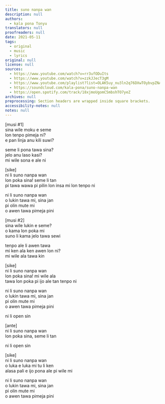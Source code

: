 ```yaml
---
title: suno nanpa wan
description: null
authors:
  - kala pona Tonyu
translators: null
proofreaders: null
date: 2021-05-11
tags:
  - original
  - music
  - lyrics
original: null
license: null
sources:
  - https://www.youtube.com/watch?v=rr3ufODuIts
  - https://www.youtube.com/watch?v=zzkJJecT3gM
  - https://www.youtube.com/playlist?list=OLAK5uy_nu3ln2q76DXwTOybvpZNAf5n5fuIW9J28
  - https://soundcloud.com/kala-pona/suno-nanpa-wan
  - https://open.spotify.com/track/18xjmoUgomC5mbshTO7yeZ
archives: null
preprocessing: Section headers are wrapped inside square brackets.
accessibility-notes: null
notes: null
---
```


\[musi #1]  \
sina wile moku e seme  \
lon tenpo pimeja ni?  \
e pan linja anu kili suwi?

seme li pona tawa sina?  \
jelo anu laso kasi?  \
mi wile sona e ale ni

\[sike]  \
ni li suno nanpa wan  \
lon poka sina! seme li tan  \
pi tawa wawa pi pilin lon insa mi lon tenpo ni

ni li suno nanpa wan  \
o lukin tawa mi, sina jan  \
pi olin mute mi  \
o awen tawa pimeja pini

\[musi #2]  \
sina wile lukin e seme?  \
o kama lon poka mi  \
suno li kama jelo tawa sewi

tenpo ale li awen tawa  \
mi ken ala ken awen lon ni?  \
mi wile ala tawa kin

\[sike]  \
ni li suno nanpa wan  \
lon poka sina! mi wile ala  \
tawa lon poka pi ijo ale tan tenpo ni

ni li suno nanpa wan  \
o lukin tawa mi, sina jan  \
pi olin mute mi  \
o awen tawa pimeja pini

ni li open sin

\[ante]  \
ni li suno nanpa wan  \
lon poka sina, seme li tan

ni li open sin

\[sike]  \
ni li suno nanpa wan  \
o luka e luka mi tu li ken  \
alasa pali e ijo pona ale pi wile mi

ni li suno nanpa wan  \
o lukin tawa mi, sina jan  \
pi olin mute mi  \
o awen tawa pimeja pini
